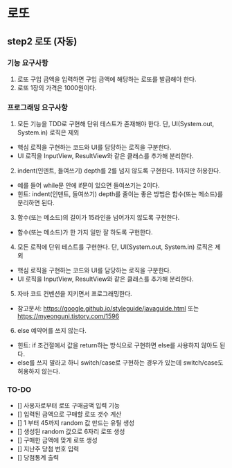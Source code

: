 # 로또

## step2 로또 (자동)
### 기능 요구사항
1. 로또 구입 금액을 입력하면 구입 금액에 해당하는 로또를 발급해야 한다.
2. 로또 1장의 가격은 1000원이다.

### 프로그래밍 요구사항
1. 모든 기능을 TDD로 구현해 단위 테스트가 존재해야 한다. 단, UI(System.out, System.in) 로직은 제외
 - 핵심 로직을 구현하는 코드와 UI를 담당하는 로직을 구분한다.
 - UI 로직을 InputView, ResultView와 같은 클래스를 추가해 분리한다.
2. indent(인덴트, 들여쓰기) depth를 2를 넘지 않도록 구현한다. 1까지만 허용한다.
 - 예를 들어 while문 안에 if문이 있으면 들여쓰기는 2이다.
 - 힌트: indent(인덴트, 들여쓰기) depth를 줄이는 좋은 방법은 함수(또는 메소드)를 분리하면 된다.
3. 함수(또는 메소드)의 길이가 15라인을 넘어가지 않도록 구현한다.
 - 함수(또는 메소드)가 한 가지 일만 잘 하도록 구현한다.
4. 모든 로직에 단위 테스트를 구현한다. 단, UI(System.out, System.in) 로직은 제외
 - 핵심 로직을 구현하는 코드와 UI를 담당하는 로직을 구분한다.
 - UI 로직을 InputView, ResultView와 같은 클래스를 추가해 분리한다. 
5. 자바 코드 컨벤션을 지키면서 프로그래밍한다.
 - 참고문서: https://google.github.io/styleguide/javaguide.html 또는 https://myeonguni.tistory.com/1596
6. else 예약어를 쓰지 않는다.
 - 힌트: if 조건절에서 값을 return하는 방식으로 구현하면 else를 사용하지 않아도 된다.
 - else를 쓰지 말라고 하니 switch/case로 구현하는 경우가 있는데 switch/case도 허용하지 않는다.

### TO-DO
- [] 사용자로부터 로또 구매금액 입력 기능
- [] 입력된 금액으로 구매할 로또 갯수 계산
- [] 1 부터 45까지 random 값 만드는 유틸 생성
- [] 생성된 random 값으로 6자리 로또 생성
- [] 구매한 금액에 맞게 로또 생성
- [] 지난주 당첨 번호 입력
- [] 당첨통계 출력
